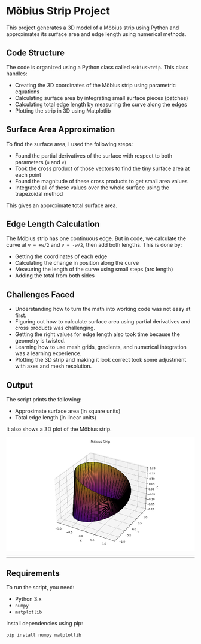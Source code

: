 # Möbius Strip Project

This project generates a 3D model of a Möbius strip using Python and approximates its surface area and edge length using numerical methods.

## Code Structure

The code is organized using a Python class called `MobiusStrip`. This class handles:
- Creating the 3D coordinates of the Möbius strip using parametric equations
- Calculating surface area by integrating small surface pieces (patches)
- Calculating total edge length by measuring the curve along the edges
- Plotting the strip in 3D using Matplotlib

## Surface Area Approximation

To find the surface area, I used the following steps:
- Found the partial derivatives of the surface with respect to both parameters (`u` and `v`)
- Took the cross product of those vectors to find the tiny surface area at each point
- Found the magnitude of these cross products to get small area values
- Integrated all of these values over the whole surface using the trapezoidal method

This gives an approximate total surface area.

## Edge Length Calculation

The Möbius strip has one continuous edge. But in code, we calculate the curve at `v = +w/2` and `v = -w/2`, then add both lengths. This is done by:
- Getting the coordinates of each edge
- Calculating the change in position along the curve
- Measuring the length of the curve using small steps (arc length)
- Adding the total from both sides

## Challenges Faced

- Understanding how to turn the math into working code was not easy at first.
- Figuring out how to calculate surface area using partial derivatives and cross products was challenging.
- Getting the right values for edge length also took time because the geometry is twisted.
- Learning how to use mesh grids, gradients, and numerical integration was a learning experience.
- Plotting the 3D strip and making it look correct took some adjustment with axes and mesh resolution.

## Output

The script prints the following:
- Approximate surface area (in square units)
- Total edge length (in linear units)

It also shows a 3D plot of the Möbius strip.

![Möbius Strip Plot](plot.png)

---

## Requirements

To run the script, you need:
- Python 3.x
- `numpy`
- `matplotlib`

Install dependencies using pip:

```bash
pip install numpy matplotlib
